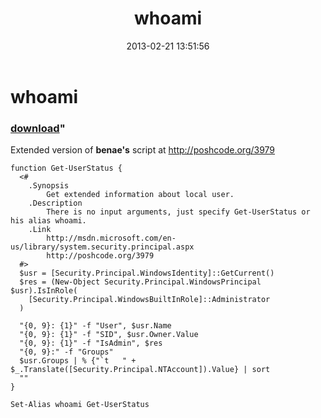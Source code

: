 ﻿---
pid:            3981
parent:         0
children:       
poster:         greg zakharov
title:          whoami
date:           2013-02-21 13:51:56
format:         posh
---

# whoami

### [download](3981.ps1)"

Extended version of **benae's** script at http://poshcode.org/3979

```posh
function Get-UserStatus {
  <#
    .Synopsis
        Get extended information about local user.
    .Description
        There is no input arguments, just specify Get-UserStatus or his alias whoami.
    .Link
        http://msdn.microsoft.com/en-us/library/system.security.principal.aspx
        http://poshcode.org/3979
  #>
  $usr = [Security.Principal.WindowsIdentity]::GetCurrent()
  $res = (New-Object Security.Principal.WindowsPrincipal $usr).IsInRole(
    [Security.Principal.WindowsBuiltInRole]::Administrator
  )

  "{0, 9}: {1}" -f "User", $usr.Name
  "{0, 9}: {1}" -f "SID", $usr.Owner.Value
  "{0, 9}: {1}" -f "IsAdmin", $res
  "{0, 9}:" -f "Groups"
  $usr.Groups | % {"`t   " + $_.Translate([Security.Principal.NTAccount]).Value} | sort
  ""
}

Set-Alias whoami Get-UserStatus
```
